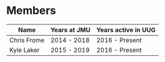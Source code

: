 # Members


| Name          | Years at JMU  | Years active in UUG  |
| ------------- | ------------- | -------------------- |
| Chris Frome   | 2014 - 2018   | 2016 - Present       |
| Kyle Laker    | 2015 - 2019   | 2016 - Present       |
